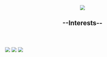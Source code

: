 <h1 align="center">
    <img src="https://readme-typing-svg.herokuapp.com?font=Inconsolata&weight=600&size=35&center=true&vCenter=true&width=500&height=70&duration=4000&pause=1000&color=5D55AE&width=435&lines=Hello+there+,;Arkade+here+%3C%E2%97%95_%E2%97%95%2F%3E" />
</h1>

<h2 align="center">--Interests--</h2>

<br/>

<h2>
    <img src="https://readme-typing-svg.herokuapp.com/?font=Righteous&size=20&center=true&vCenter=true&width=500&height=70&duration=4000&color=5D55AE&lines=-+Coding,+idk+tho" />
    <img src="https://readme-typing-svg.herokuapp.com/?font=Righteous&size=20&center=true&vCenter=true&width=500&height=70&duration=4000&color=5D55AE&lines=-+Gaming+" />
    <img src="https://readme-typing-svg.herokuapp.com/?font=Righteous&size=20&center=true&vCenter=true&width=500&height=70&duration=4000&color=5D55AE&lines=-+Digital+Art" />
</h2>
